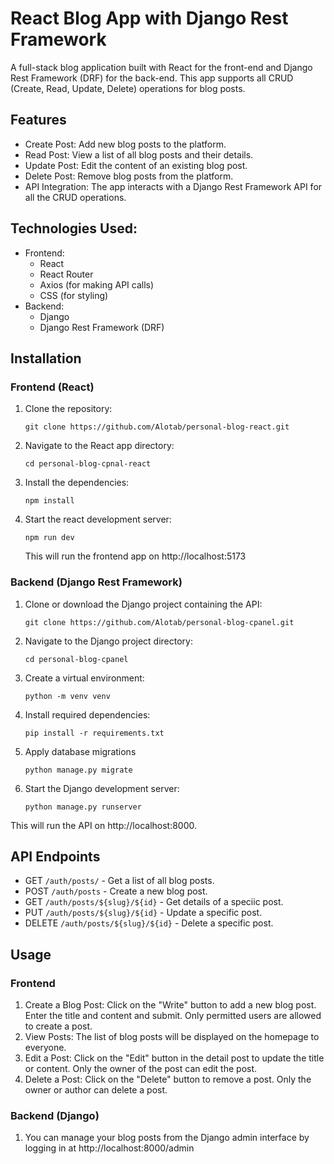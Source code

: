 # React Blog App with Django Rest Framework


A full-stack blog application built with React for the front-end and Django Rest Framework (DRF) for the back-end. This app supports all CRUD (Create, Read, Update, Delete) operations for blog posts.

## Features
* Create Post: Add new blog posts to the platform.
* Read Post: View a list of all blog posts and their details.
* Update Post: Edit the content of an existing blog post.
* Delete Post: Remove blog posts from the platform.
* API Integration: The app interacts with a Django Rest Framework API for all the CRUD operations.

## Technologies Used:
* Frontend:
    * React
    * React Router
    * Axios (for making API calls)
    * CSS (for styling)
* Backend:
    * Django
    * Django Rest Framework (DRF)
 
## Installation
### Frontend (React)
1. Clone the repository:

   ```
   git clone https://github.com/Alotab/personal-blog-react.git
   ```
2. Navigate to the React app directory:

   ```
   cd personal-blog-cpnal-react
   ```
3. Install the dependencies:
   
   ```
   npm install
   ```
4. Start the react development server:
   
   ```
   npm run dev
   ```
   This will run the frontend app on http://localhost:5173

### Backend (Django Rest Framework)
1. Clone or download the Django project containing the API:
   ```
   git clone https://github.com/Alotab/personal-blog-cpanel.git
   ```

2. Navigate to the Django project directory:
   ```
   cd personal-blog-cpanel
   ```

3. Create a virtual environment:
   ```
   python -m venv venv
   ```

4. Install required dependencies:
   ```
   pip install -r requirements.txt
   ```
5. Apply database migrations
   ```
   python manage.py migrate
   ```
6. Start the Django development server:
   ```
   python manage.py runserver
   ```
This will run the API on http://localhost:8000.

## API Endpoints
* GET `/auth/posts/` - Get a list of all blog posts.
* POST `/auth/posts` - Create a new blog post.
* GET `/auth/posts/${slug}/${id}` - Get details of a speciic post.
* PUT `/auth/posts/${slug}/${id}` - Update a specific post.
* DELETE `/auth/posts/${slug}/${id}` - Delete a specific post.

## Usage

### Frontend
1. Create a Blog Post: Click on the "Write" button to add a new blog post. Enter the title and content and submit. Only permitted users are allowed to create a post.
2. View Posts: The list of blog posts will be displayed on the homepage to everyone.
3. Edit a Post: Click on the "Edit" button in the detail post to update the title or content. Only the owner of the post can edit the post.
4. Delete a Post: Click on the "Delete" button to remove a post. Only the owner or author can delete a post.

### Backend (Django)
1. You can manage your blog posts from the Django admin interface by logging in at http://localhost:8000/admin








   


